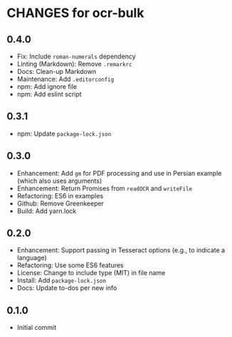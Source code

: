 # CHANGES for ocr-bulk

## 0.4.0

- Fix: Include `roman-numerals` dependency
- Linting (Markdown): Remove `.remarkrc`
- Docs: Clean-up Markdown
- Maintenance: Add `.editorconfig`
- npm: Add ignore file
- npm: Add eslint script

## 0.3.1

- npm: Update `package-lock.json`

## 0.3.0

- Enhancement: Add `gm` for PDF processing and use in Persian
    example (which also uses arguments)
- Enhancement: Return Promises from `readOCR` and `writeFile`
- Refactoring: ES6 in examples
- Github: Remove Greenkeeper
- Build: Add yarn.lock

## 0.2.0

- Enhancement: Support passing in Tesseract options (e.g., to indicate a
    language)
- Refactoring: Use some ES6 features
- License: Change to include type (MIT) in file name
- Install: Add `package-lock.json`
- Docs: Update to-dos per new info

## 0.1.0

- Initial commit
